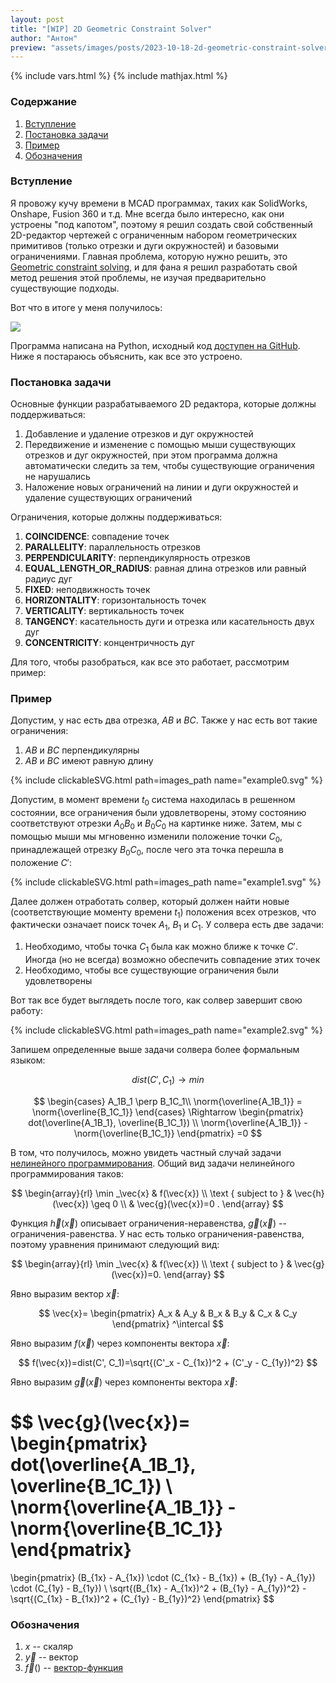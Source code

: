 ```yaml
---
layout: post
title: "[WIP] 2D Geometric Constraint Solver"
author: "Антон"
preview: "assets/images/posts/2023-10-18-2d-geometric-constraint-solver/preview.gif"
---
```


{% include vars.html %}
{% include mathjax.html %}

### Содержание
1. [Вступление](#intro)
1. [Постановка задачи](#requirements)
1. [Пример](#example)
1. [Обозначения](#definitions)

### Вступление <a name="intro"></a>

<!--excerpt-->

Я провожу кучу времени в MCAD программах, таких как SolidWorks, Onshape, Fusion 360 и т.д. Мне всегда было интересно, как они устроены "под капотом", поэтому я решил создать свой собственный 2D-редактор чертежей с ограниченным набором геометрических примитивов (только отрезки и дуги окружностей) и базовыми ограничениями. Главная проблема, которую нужно решить, это [Geometric constraint solving](https://en.wikipedia.org/wiki/Geometric_constraint_solving), и для фана я решил разработать свой метод решения этой проблемы, не изучая предварительно существующие подходы.

Вот что в итоге у меня получилось:

<img src="{{ site.baseurl }}/assets/images/posts/2023-10-18-2d-geometric-constraint-solver/preview.gif"/>

Программа написана на Python, исходный код [доступен на GitHub](https://github.com/AntonEvmenenko/2d_geometric_constraint_solver). Ниже я постараюсь объяснить, как все это устроено.

### Постановка задачи <a name="requirements"></a>

Основные функции разрабатываемого 2D редактора, которые должны поддерживаться:

1. Добавление и удаление отрезков и дуг окружностей
2. Передвижение и изменение с помощью мыши существующих отрезков и дуг окружностей, при этом программа должна автоматически следить за тем, чтобы существующие ограничения не нарушались
3. Наложение новых ограничений на линии и дуги окружностей и удаление существующих ограничений

Ограничения, которые должны поддерживаться:

1. **COINCIDENCE**: совпадение точек
2. **PARALLELITY**: параллельность отрезков
3. **PERPENDICULARITY**: перпендикулярность отрезков
4. **EQUAL_LENGTH_OR_RADIUS**: равная длина отрезков или равный радиус дуг
5. **FIXED**: неподвижность точек
6. **HORIZONTALITY**: горизонтальность точек
7. **VERTICALITY**: вертикальность точек
8. **TANGENCY**: касательность дуги и отрезка или касательность двух дуг
9. **CONCENTRICITY**: концентричность дуг

Для того, чтобы разобраться, как все это работает, рассмотрим пример:

### Пример <a name="example"></a>

Допустим, у нас есть два отрезка, $AB$ и $BC$. Также у нас есть вот такие ограничения:

1. $AB$ и $BC$ перпендикулярны
1. $AB$ и $BC$ имеют равную длину

{% include clickableSVG.html path=images_path name="example0.svg" %}

Допустим, в момент времени $t_0$ система находилась в решенном состоянии, все ограничения были удовлетворены, этому состоянию соответствуют отрезки $A_0B_0$ и $B_0C_0$ на картинке ниже. Затем, мы с помощью мыши мы мгновенно изменили положение точки $C_0$, принадлежащей отрезку $B_0C_0$, после чего эта точка перешла в положение $C'$:

{% include clickableSVG.html path=images_path name="example1.svg" %}

Далее должен отработать солвер, который должен найти новые (соответствующие моменту времени $t_1$) положения всех отрезков, что фактически означает поиск точек $A_1$, $B_1$ и $C_1$. У солвера есть две задачи:

1. Необходимо, чтобы точка $C_1$ была как можно ближе к точке $C'$. Иногда (но не всегда) возможно обеспечить совпадение этих точек
2. Необходимо, чтобы все существующие ограничения были удовлетворены

Вот так все будет выглядеть после того, как солвер завершит свою работу:

{% include clickableSVG.html path=images_path name="example2.svg" %}

Запишем определенные выше задачи солвера более формальным языком:

$$dist(C', C_1) \rightarrow min$$

$$
\begin{cases}
    A_1B_1 \perp B_1C_1\\
    \norm{\overline{A_1B_1}} = \norm{\overline{B_1C_1}}
\end{cases}
\Rightarrow
\begin{pmatrix}
    dot(\overline{A_1B_1}, \overline{B_1C_1}) \\
    \norm{\overline{A_1B_1}} - \norm{\overline{B_1C_1}}
\end{pmatrix}
=0
$$

В том, что получилось, можно увидеть частный случай задачи [нелинейного программирования](https://en.wikipedia.org/wiki/Nonlinear_programming). Общий вид задачи нелинейного программирования таков:

$$
\begin{array}{rl}
\min _\vec{x} & f(\vec{x}) \\
\text { subject to } & \vec{h}(\vec{x}) \geq 0 \\
& \vec{g}(\vec{x})=0 .
\end{array}
$$

Функция $\vec{h}(\vec{x})$ описывает ограничения-неравенства, $\vec{g}(\vec{x})$ -- ограничения-равенства. У нас есть только ограничения-равенства, поэтому уравнения принимают следующий вид:

$$
\begin{array}{rl}
\min _\vec{x} & f(\vec{x}) \\
\text { subject to } & \vec{g}(\vec{x})=0.
\end{array}
$$

Явно выразим вектор $\vec{x}$:

$$
\vec{x}=
\begin{pmatrix}
    A_x & A_y & B_x & B_y & C_x & C_y
\end{pmatrix}
^\intercal
$$

Явно выразим $f(\vec{x})$ через компоненты вектора $\vec{x}$:

$$
f(\vec{x})=dist(C', C_1)=\sqrt{(C'_x - C_{1x})^2 + (C'_y - C_{1y})^2}
$$

Явно выразим $\vec{g}(\vec{x})$ через компоненты вектора $\vec{x}$:

$$
\vec{g}(\vec{x})=
\begin{pmatrix}
    dot(\overline{A_1B_1}, \overline{B_1C_1}) \\
    \norm{\overline{A_1B_1}} - \norm{\overline{B_1C_1}}
\end{pmatrix}
=
\begin{pmatrix}
    (B_{1x} - A_{1x}) \cdot (C_{1x} - B_{1x}) + (B_{1y} - A_{1y}) \cdot (C_{1y} - B_{1y}) \\
    \sqrt{(B_{1x} - A_{1x})^2 + (B_{1y} - A_{1y})^2} - \sqrt{(C_{1x} - B_{1x})^2 + (C_{1y} - B_{1y})^2}
\end{pmatrix}
$$

### Обозначения <a name="definitions"></a>

1. $x$ -- скаляр
2. $\vec{y}$ -- вектор
3. $\vec{f}()$ -- [вектор-функция](https://ru.wikipedia.org/wiki/%D0%92%D0%B5%D0%BA%D1%82%D0%BE%D1%80-%D1%84%D1%83%D0%BD%D0%BA%D1%86%D0%B8%D1%8F)